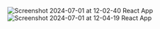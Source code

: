 ![Screenshot 2024-07-01 at 12-02-40 React App](https://github.com/raghavangra/Doodle-AIChatbot/assets/28792394/caebb6e5-2be0-4ca2-aee8-60d22ac113d7)
![Screenshot 2024-07-01 at 12-04-19 React App](https://github.com/raghavangra/Doodle-AIChatbot/assets/28792394/8ddfa4c6-cbd7-40fd-a4a4-9b9c6bd0be70)
